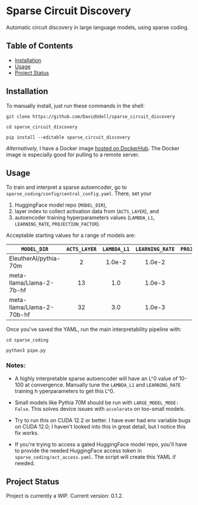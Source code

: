 # Sparse Circuit Discovery
Automatic circuit discovery in large language models, using sparse coding.

## Table of Contents
- [Installation](#installation)
- [Usage](#usage)
- [Project Status](#project-status)

## Installation
To manually install, just run these commands in the shell:
```
git clone https://github.com/DavidUdell/sparse_circuit_discovery

cd sparse_circuit_discovery

pip install --editable sparse_circuit_discovery
```
_Alternatively,_ I have a Docker image [hosted on
DockerHub](https://hub.docker.com/r/davidudell/sparse_circuit_discovery).
The Docker image is especially good for pulling to a remote server.

## Usage
To train and interpret a sparse autoencoder, go to
`sparse_coding/config/central_config.yaml`. There, set your

1. HuggingFace model
repo (`MODEL_DIR`),
2. layer index to collect activation data from
(`ACTS_LAYER`), and
3. autoencoder training hyperparameters values (`LAMBDA_L1`,
`LEARNING_RATE`, `PROJECTION_FACTOR`).

Acceptable starting values for a range of models are:

|`MODEL_DIR`|`ACTS_LAYER`|`LAMBDA_L1`|`LEARNING_RATE`| `PROJECTION_FACTOR`|
|---|:---:|:---:|:---:|:---:|
|EleutherAI/pythia-70m | 2 | 1.0e-2 | 1.0e-2 | 10 |
|meta-llama/Llama-2-7b-hf | 13 | 1.0 | 1.0e-3 | 10 |
|meta-llama/Llama-2-70b-hf | 32 | 3.0 | 1.0e-3 | 10 |

Once you've saved the YAML, run the main interpretability pipeline with:
```
cd sparse_coding

python3 pipe.py
```

### Notes:
- A highly interpretable sparse autoencoder will have an L^0 value of 10-100 at
  convergence. Manually tune the `LAMBDA_L1` and `LEARNING_RATE` training
h  yperparameters to get this L^0.

- Small models like Pythia 70M should be run with `LARGE_MODEL_MODE: False`.
  This solves device issues with `accelerate` on too-small models.

- Try to run this on CUDA 12.2 or better. I have ever had env variable bugs on
  CUDA 12.0; I haven't looked into this in great detail, but I notice this fix
  works.

- If you're trying to access a gated HuggingFace model repo, you'll have to
  provide the needed HuggingFace access token in
  `sparse_coding/act_access.yaml`. The script will create this YAML if needed.

## Project Status
Project is currently a WIP. Current version: 0.1.2.

